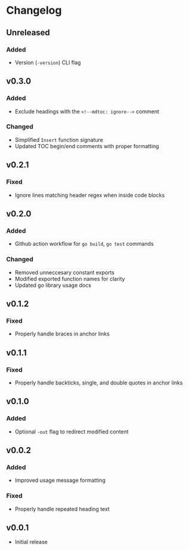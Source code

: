 # Changelog


## Unreleased

### Added
- Version (`-version`) CLI flag


## v0.3.0

### Added
- Exclude headings with the `<!--mdtoc: ignore-->` comment

### Changed
- Simplified `Insert` function signature
- Updated TOC begin/end comments with proper formatting


## v0.2.1

### Fixed
- Ignore lines matching header regex when inside code blocks


## v0.2.0

### Added
- Github action workflow for `go build`, `go test` commands

### Changed
- Removed unneccesary constant exports
- Modified exported function names for clarity
- Updated go library usage docs


## v0.1.2

### Fixed
- Properly handle braces in anchor links


## v0.1.1

### Fixed
- Properly handle backticks, single, and double quotes in anchor links


## v0.1.0

### Added
- Optional `-out` flag to redirect modified content


## v0.0.2

### Added
- Improved usage message formatting

### Fixed
- Properly handle repeated heading text


## v0.0.1
- Initial release
